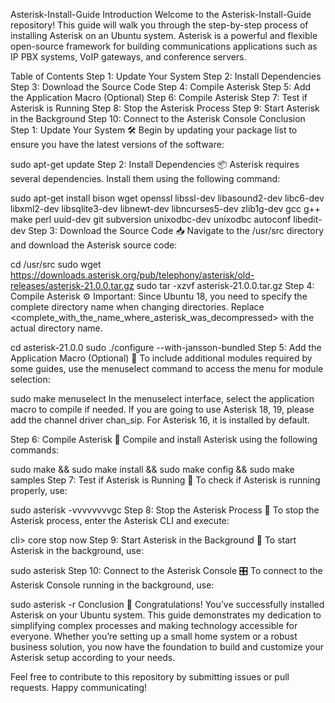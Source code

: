 Asterisk-Install-Guide
Introduction
Welcome to the Asterisk-Install-Guide repository! This guide will walk you through the step-by-step process of installing Asterisk on an Ubuntu system. Asterisk is a powerful and flexible open-source framework for building communications applications such as IP PBX systems, VoIP gateways, and conference servers.

Table of Contents
Step 1: Update Your System
Step 2: Install Dependencies
Step 3: Download the Source Code
Step 4: Compile Asterisk
Step 5: Add the Application Macro (Optional)
Step 6: Compile Asterisk
Step 7: Test if Asterisk is Running
Step 8: Stop the Asterisk Process
Step 9: Start Asterisk in the Background
Step 10: Connect to the Asterisk Console
Conclusion
Step 1: Update Your System 🛠️
Begin by updating your package list to ensure you have the latest versions of the software:


sudo apt-get update
Step 2: Install Dependencies 📦
Asterisk requires several dependencies. Install them using the following command:


sudo apt-get install bison wget openssl libssl-dev libasound2-dev libc6-dev libxml2-dev libsqlite3-dev libnewt-dev libncurses5-dev zlib1g-dev gcc g++ make perl uuid-dev git subversion unixodbc-dev unixodbc autoconf libedit-dev
Step 3: Download the Source Code 📥
Navigate to the /usr/src directory and download the Asterisk source code:


cd /usr/src
sudo wget https://downloads.asterisk.org/pub/telephony/asterisk/old-releases/asterisk-21.0.0.tar.gz
sudo tar -xzvf asterisk-21.0.0.tar.gz
Step 4: Compile Asterisk ⚙️
Important: Since Ubuntu 18, you need to specify the complete directory name when changing directories. Replace <complete_with_the_name_where_asterisk_was_decompressed> with the actual directory name.


cd asterisk-21.0.0
sudo ./configure --with-jansson-bundled
Step 5: Add the Application Macro (Optional) 🔄
To include additional modules required by some guides, use the menuselect command to access the menu for module selection:

sudo make menuselect
In the menuselect interface, select the application macro to compile if needed. If you are going to use Asterisk 18, 19, please add the channel driver chan_sip. For Asterisk 16, it is installed by default.


Step 6: Compile Asterisk 🔧
Compile and install Asterisk using the following commands:


sudo make && sudo make install && sudo make config && sudo make samples
Step 7: Test if Asterisk is Running 🚀
To check if Asterisk is running properly, use:


sudo asterisk -vvvvvvvvgc
Step 8: Stop the Asterisk Process 🛑
To stop the Asterisk process, enter the Asterisk CLI and execute:


cli> core stop now
Step 9: Start Asterisk in the Background 🌟
To start Asterisk in the background, use:


sudo asterisk
Step 10: Connect to the Asterisk Console 🎛️
To connect to the Asterisk Console running in the background, use:

sudo asterisk -r
Conclusion 🎉
Congratulations! You’ve successfully installed Asterisk on your Ubuntu system. This guide demonstrates my dedication to simplifying complex processes and making technology accessible for everyone. Whether you’re setting up a small home system or a robust business solution, you now have the foundation to build and customize your Asterisk setup according to your needs.

Feel free to contribute to this repository by submitting issues or pull requests. Happy communicating!
